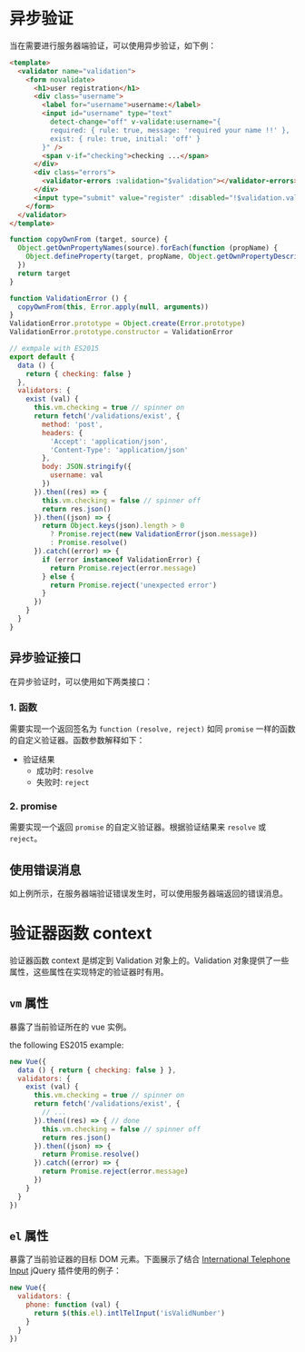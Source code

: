 # 异步验证

当在需要进行服务器端验证，可以使用异步验证，如下例：

```html
<template>
  <validator name="validation">
    <form novalidate>
      <h1>user registration</h1>
      <div class="username">
        <label for="username">username:</label>
        <input id="username" type="text" 
          detect-change="off" v-validate:username="{
          required: { rule: true, message: 'required your name !!' },
          exist: { rule: true, initial: 'off' }
        }" />
        <span v-if="checking">checking ...</span>
      </div>
      <div class="errors">
        <validator-errors :validation="$validation"></validator-errors>
      </div>
      <input type="submit" value="register" :disabled="!$validation.valid" />
    </form>
  </validator>
</template>
```

```javascript
function copyOwnFrom (target, source) {
  Object.getOwnPropertyNames(source).forEach(function (propName) {
    Object.defineProperty(target, propName, Object.getOwnPropertyDescriptor(source, propName))
  })
  return target
}

function ValidationError () {
  copyOwnFrom(this, Error.apply(null, arguments))
}
ValidationError.prototype = Object.create(Error.prototype)
ValidationError.prototype.constructor = ValidationError

// exmpale with ES2015
export default {
  data () {
    return { checking: false }
  },
  validators: {
    exist (val) {
      this.vm.checking = true // spinner on
      return fetch('/validations/exist', {
        method: 'post',
        headers: {
          'Accept': 'application/json',
          'Content-Type': 'application/json'
        },
        body: JSON.stringify({
          username: val
        })
      }).then((res) => {
        this.vm.checking = false // spinner off
        return res.json()
      }).then((json) => {
        return Object.keys(json).length > 0 
          ? Promise.reject(new ValidationError(json.message))
          : Promise.resolve()
      }).catch((error) => {
        if (error instanceof ValidationError) {
          return Promise.reject(error.message)
        } else {
          return Promise.reject('unexpected error')
        }
      })
    }
  }
}
```

## 异步验证接口

在异步验证时，可以使用如下两类接口：

### 1. 函数

需要实现一个返回签名为 `function (resolve, reject)` 如同 `promise` 一样的函数的自定义验证器。函数参数解释如下：

- 验证结果
  - 成功时: `resolve`
  - 失败时: `reject`

### 2. promise
需要实现一个返回 `promise` 的自定义验证器。根据验证结果来 `resolve` 或 `reject`。

## 使用错误消息
如上例所示，在服务器端验证错误发生时，可以使用服务器端返回的错误消息。


# 验证器函数 context
验证器函数 context 是绑定到 Validation 对象上的。Validation 对象提供了一些属性，这些属性在实现特定的验证器时有用。

## `vm` 属性
暴露了当前验证所在的 vue 实例。

the following ES2015 example:
```javascript
new Vue({
  data () { return { checking: false } },
  validators: {
    exist (val) {
      this.vm.checking = true // spinner on
      return fetch('/validations/exist', {
        // ...
      }).then((res) => { // done
        this.vm.checking = false // spinner off
        return res.json()
      }).then((json) => {
        return Promise.resolve()
      }).catch((error) => {
        return Promise.reject(error.message)
      })
    }
  }
})
```

## `el` 属性
暴露了当前验证器的目标 DOM 元素。下面展示了结合 [International Telephone Input](https://github.com/jackocnr/intl-tel-input) jQuery 插件使用的例子：

```javascript
new Vue({
  validators: {
    phone: function (val) {
      return $(this.el).intlTelInput('isValidNumber')
    }
  }
})
```
